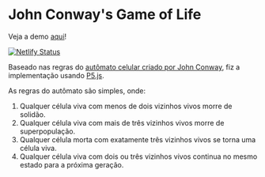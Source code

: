 # John Conway's Game of Life

Veja a demo [aqui](https://conway-game-p5js.netlify.app/)!

[![Netlify Status](https://api.netlify.com/api/v1/badges/742b0726-e7e4-4b11-b472-ed9d96745596/deploy-status)](https://app.netlify.com/sites/conway-game-p5js/deploys)

Baseado nas regras do [autômato celular criado por John Conway](https://pt.wikipedia.org/wiki/Jogo_da_vida), fiz a implementação usando [P5.js](https://p5js.org/).

As regras do autômato são simples, onde:

1. Qualquer célula viva com menos de dois vizinhos vivos morre de solidão.
2. Qualquer célula viva com mais de três vizinhos vivos morre de superpopulação.
3. Qualquer célula morta com exatamente três vizinhos vivos se torna uma célula viva.
4. Qualquer célula viva com dois ou três vizinhos vivos continua no mesmo estado para a próxima geração.
